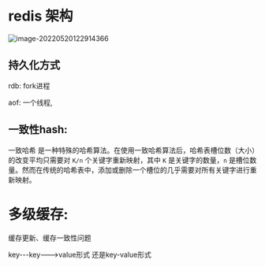 # redis 架构

![image-20220520122914366](/Users/wuguangkuo/hugo_project/ms/static/image-20220520122914366.png)

## 持久化方式

rdb: fork进程

aof: 一个线程,

## 一致性hash:

一致哈希 是一种特殊的哈希算法。在使用一致哈希算法后，哈希表槽位数（大小）的改变平均只需要对 `K/n` 个关键字重新映射，其中 `K` 是关键字的数量，`n` 是槽位数量。然而在传统的哈希表中，添加或删除一个槽位的几乎需要对所有关键字进行重新映射。

# 多级缓存:

缓存更新、缓存一致性问题





key---key--->value形式 还是key-value形式









